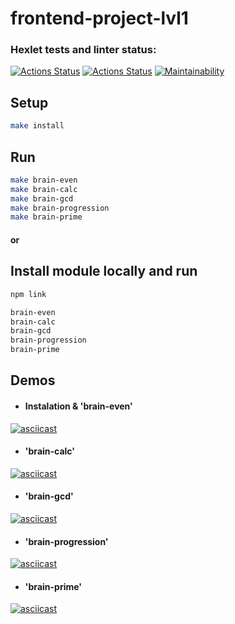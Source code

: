 # frontend-project-lvl1

### Hexlet tests and linter status:

[![Actions Status](https://github.com/AnastasiaKv/frontend-project-lvl1/workflows/hexlet-check/badge.svg)](https://github.com/AnastasiaKv/frontend-project-lvl1/actions)
[![Actions Status](https://github.com/AnastasiaKv/frontend-project-lvl1/workflows/linter-check/badge.svg)](https://github.com/AnastasiaKv/frontend-project-lvl1/actions)
[![Maintainability](https://api.codeclimate.com/v1/badges/a2bad59061358c6576b0/maintainability)](https://codeclimate.com/github/AnastasiaKv/frontend-project-lvl1/maintainability)

## Setup

```sh
make install
```

## Run

```sh
make brain-even
make brain-calc
make brain-gcd
make brain-progression
make brain-prime
```

#### or

## Install module locally and run

```sh
npm link

brain-even
brain-calc
brain-gcd
brain-progression
brain-prime
```

## Demos

- #### Instalation & 'brain-even'

[![asciicast](https://asciinema.org/a/472530.svg)](https://asciinema.org/a/472530)

- #### 'brain-calc'

[![asciicast](https://asciinema.org/a/472532.svg)](https://asciinema.org/a/472532)

- #### 'brain-gcd'

[![asciicast](https://asciinema.org/a/472533.svg)](https://asciinema.org/a/472533)

- #### 'brain-progression'

[![asciicast](https://asciinema.org/a/472534.svg)](https://asciinema.org/a/472534)

- #### 'brain-prime'

[![asciicast](https://asciinema.org/a/472538.svg)](https://asciinema.org/a/472538)
